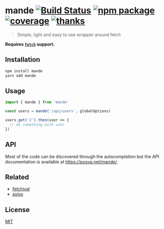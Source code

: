 # mande [![Build Status](https://badgen.net/circleci/github/posva/mande/master)](https://circleci.com/gh/posva/mande) [![npm package](https://badgen.net/npm/v/mande)](https://www.npmjs.com/package/mande) [![coverage](https://badgen.net/codecov/c/github/posva/mande/master)](https://codecov.io/github/posva/mande) [![thanks](https://badgen.net/badge/thanks/♥/pink)](https://github.com/posva/thanks)

> Simple, light and easy to use wrapper around fetch

**Requires [`fetch`](https://developer.mozilla.org/en-US/docs/Web/API/Fetch_API) support.**

## Installation

```sh
npm install mande
yarn add mande
```

## Usage

```js
import { mande } from 'mande'

const users = mande('/api/users', globalOptions)

users.get('2').then(user => {
  // do something with user
})
```

## API

Most of the code can be discovered through the autocompletion but the API documentation is available at https://posva.net/mande/.

## Related

- [fetchival](https://github.com/typicode/fetchival)
- [axios](https://github.com/axios/axios)

## License

[MIT](http://opensource.org/licenses/MIT)
